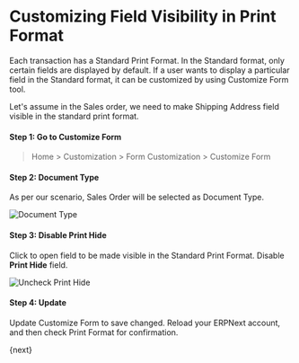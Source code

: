 <!-- add-breadcrumbs -->
# Customizing Field Visibility in Print Format

Each transaction has a Standard Print Format. In the Standard format, only certain fields are displayed by default. If a user wants to display a particular field in the Standard format, it can be customized by using Customize Form tool.

Let's assume in the Sales order, we need to make Shipping Address field visible in the standard print format.

#### Step 1: Go to Customize Form

> Home > Customization > Form Customization > Customize Form

#### Step 2: Document Type

As per our scenario, Sales Order will be selected as Document Type.

<img alt="Document Type" class="screenshot" src="{{docs_base_url}}/assets/img/customize/customize-make-fields-visible.png">

#### Step 3: Disable Print Hide

Click to open field to be made visible in the Standard Print Format. Disable **Print Hide** field.

<img alt="Uncheck Print Hide " class="screenshot" src="{{docs_base_url}}/assets/img/customize/customize-visible in print.gif">

#### Step 4: Update

Update Customize Form to save changed. Reload your ERPNext account, and then check Print Format for confirmation.

{next}
